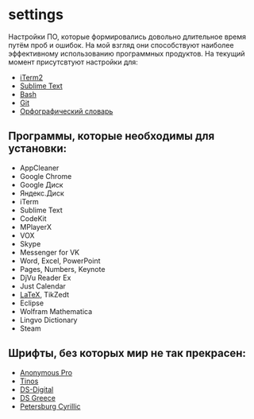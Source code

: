 # settings

Настройки ПО, которые формировались довольно длительное время путём проб и ошибок.
На мой взгляд они способствуют наиболее эффективному использованию программных продуктов.
На текущий момент присутсвтуют настройки для:
- [iTerm2](https://github.com/noggatur/settings/blob/master/com.googlecode.iterm2.plist)
- [Sublime Text](https://github.com/noggatur/settings/blob/master/Preferences.sublime-settings)
- [Bash](https://github.com/noggatur/settings/blob/master/.bash_profile)
- [Git](https://github.com/noggatur/settings/blob/master/.gitconfig)
- [Орфографический словарь](https://github.com/noggatur/settings/blob/master/russian_english.dic)

## Программы, которые необходимы для установки:
- AppCleaner
- Google Chrome
- Google Диск
- Яндекс.Диск
- iTerm
- Sublime Text
- CodeKit
- MPlayerX
- VOX
- Skype
- Messenger for VK
- Word, Excel, PowerPoint
- Pages, Numbers, Keynote
- DjVu Reader Ex
- Just Calendar
- [LaTeX](https://aseev.im/kak-pravilno-ustanovit-latex-na-mac-os-x-el-capitan/), TikZedt
- Eclipse
- Wolfram Mathematica
- Lingvo Dictionary
- Steam

## Шрифты, без которых мир не так прекрасен:
- [Anonymous Pro](http://allfont.ru/download/anonymous-pro/)
- [Tinos](http://allfont.ru/download/tinos/)
- [DS-Digital](http://allfont.ru/download/ds-digital/)
- [DS Greece](http://allfont.ru/download/ds-greece/)
- [Petersburg Cyrillic](http://allfont.ru/download/petersburg-cyrillic/)
